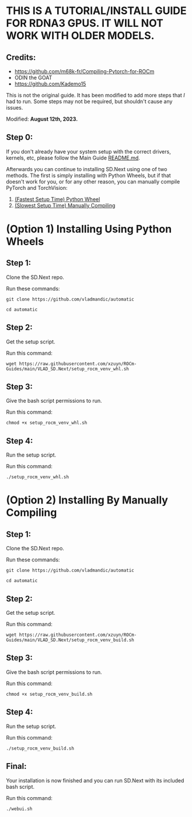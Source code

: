 # THIS IS A TUTORIAL/INSTALL GUIDE FOR RDNA3 GPUS. IT WILL NOT WORK WITH OLDER MODELS.
## Credits:
- https://github.com/m68k-fr/Compiling-Pytorch-for-ROCm
- ODIN the GOAT
- https://github.com/Kademo15

This is not the original guide. It has been modified to add more steps that *I* had to run. Some steps may not be required, but shouldn't cause any issues.

Modified: **August 12th, 2023.**

## Step 0:
If you don't already have your system setup with the correct drivers, kernels, etc, please follow the Main Guide [README.md](..).

Afterwards you can continue to installing SD.Next using one of two methods. The first is simply installing with Python Wheels, but if that doesn't work for you, or for any other reason, you can manually compile PyTorch and TorchVision:

1. [(Fastest Setup Time) Python Wheel](#option-1-installing-using-python-wheels)
2. [(Slowest Setup Time) Manually Compiling](#option-2-installing-by-manually-compiling)

# (Option 1) Installing Using Python Wheels

## Step 1:
Clone the SD.Next repo.

Run these commands:

`git clone https://github.com/vladmandic/automatic`

`cd automatic`

## Step 2:
Get the setup script.

Run this command:

`wget https://raw.githubusercontent.com/xzuyn/ROCm-Guides/main/VLAD_SD.Next/setup_rocm_venv_whl.sh`

## Step 3:
Give the bash script permissions to run.

Run this command:

`chmod +x setup_rocm_venv_whl.sh`

## Step 4:
Run the setup script.

Run this command:

`./setup_rocm_venv_whl.sh`

# (Option 2) Installing By Manually Compiling

## Step 1:
Clone the SD.Next repo.

Run these commands:

`git clone https://github.com/vladmandic/automatic`

`cd automatic`

## Step 2:
Get the setup script.

Run this command:

`wget https://raw.githubusercontent.com/xzuyn/ROCm-Guides/main/VLAD_SD.Next/setup_rocm_venv_build.sh`

## Step 3:
Give the bash script permissions to run.

Run this command:

`chmod +x setup_rocm_venv_build.sh`

## Step 4:
Run the setup script.

Run this command:

`./setup_rocm_venv_build.sh`

## Final:
Your installation is now finished and you can run SD.Next with its included bash script.

Run this command:

`./webui.sh`
